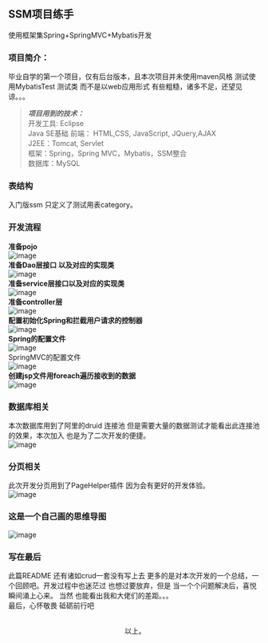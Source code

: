 
## SSM项目练手
使用框架集Spring+SpringMVC+Mybatis开发
### 项目简介：
毕业自学的第一个项目，仅有后台版本，且本次项目并未使用maven风格 测试使用MybatisTest 测试类 而不是以web应用形式 有些粗糙，诸多不足，还望见谅。。。
>***项目用到的技术：***  
开发工具: Eclipse  
Java SE基础 前端： HTML,CSS, JavaScript, JQuery,AJAX  
 J2EE：Tomcat, Servlet  
框架：Spring，Spring MVC，Mybatis，SSM整合  
 数据库：MySQL  
 
###  表结构
入门版ssm 只定义了测试用表category。
### 开发流程
**准备pojo**  
![image](https://github.com/tac1on/Image/blob/master/Img/pojo.png)  
**准备Dao层接口 以及对应的实现类**  
![image](https://github.com/tac1on/Image/blob/master/Img/dao%E5%B1%82.png)  
**准备service层接口以及对应的实现类**  
![image](https://github.com/tac1on/Image/blob/master/Img/service%E5%B1%82.png)  
**准备controller层**  
![image](https://github.com/tac1on/Image/blob/master/Img/controller%E5%B1%82.png)  
**配置初始化Spring和拦截用户请求的控制器**   
![image](https://github.com/tac1on/Image/blob/master/Img/web.png)  
**Spring的配置文件**  
![image](https://github.com/tac1on/Image/blob/master/Img/spring.png)  
SpringMVC的配置文件   
![image](https://github.com/tac1on/Image/blob/master/Img/mvc.png)  
**创建jsp文件用foreach遍历接收到的数据**  
![image](https://github.com/tac1on/Image/blob/master/Img/jsp.png)  
### 数据库相关  
本次数据库用到了阿里的druid 连接池 但是需要大量的数据测试才能看出此连接池的效果，本次加入 也是为了二次开发的便捷。  
![image](https://github.com/tac1on/Image/blob/master/Img/druid.png)  
### 分页相关  
此次开发分页用到了PageHelper插件 因为会有更好的开发体验。  
![image](https://github.com/tac1on/Image/blob/master/Img/page.png)  
### 这是一个自己画的思维导图   
![image](https://github.com/tac1on/Image/blob/master/Img/%E7%90%86%E8%A7%A3%E5%9B%BE.png)  
### 写在最后
此篇README 还有诸如crud一套没有写上去 更多的是对本次开发的一个总结，一个回顾吧。开发过程中也迷茫过 也想过要放弃，但是 当一个个问题解决后，喜悦瞬间涌上心来。 当然 也能看出我和大佬们的差距。。。    
最后，心怀敬畏 砥砺前行吧  
  
&emsp;  &emsp; &emsp; &emsp; &emsp; &emsp; &emsp; &emsp; &emsp; &emsp; &emsp; &emsp; &emsp; &emsp; &emsp; &emsp; &emsp; &emsp; &emsp; &emsp; &emsp; &emsp; &emsp; &emsp; &emsp; &emsp; &emsp; &emsp; &emsp; &emsp; &emsp; &emsp; &emsp; &emsp; &emsp; &emsp; &emsp; &emsp; &emsp; &emsp; &emsp;  以上。


